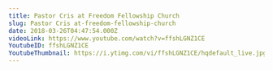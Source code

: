 ```yaml
---
title: Pastor Cris at Freedom Fellowship Church
slug: Pastor Cris at-freedom-fellowship-church
date: 2018-03-26T04:47:54.000Z
videoLink: https://www.youtube.com/watch?v=ffshLGNZ1CE
YoutubeID: ffshLGNZ1CE
YoutubeThumbnail: https://i.ytimg.com/vi/ffshLGNZ1CE/hqdefault_live.jpg
---
```

